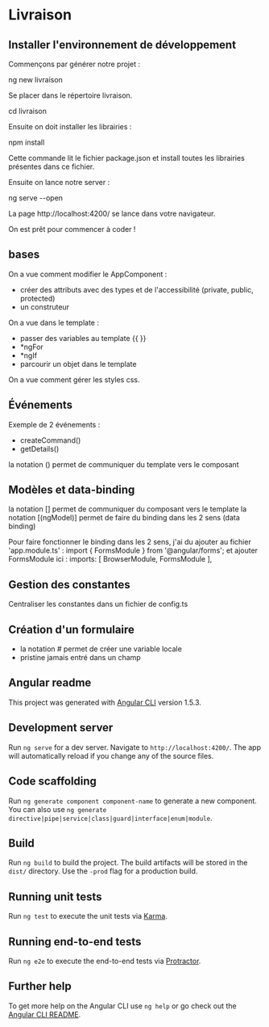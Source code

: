 # Livraison

## Installer l'environnement de développement

Commençons par générer notre projet :

ng new livraison

Se placer dans le répertoire livraison.

cd livraison

Ensuite on doit installer les librairies :

npm install 

Cette commande lit le fichier package.json et install toutes les librairies présentes dans ce fichier.

Ensuite on lance notre server :

ng serve --open

La page http://localhost:4200/ se lance dans votre navigateur.

On est prêt pour commencer à coder !

## bases 

On a vue comment modifier le AppComponent :
- créer des attributs avec des types et de l'accessibilité (private, public, protected)
- un construteur

On a vue dans le template :
- passer des variables au template {{ }}
- *ngFor
- *ngIf
- parcourir un objet dans le template

On a vue comment gérer les styles css.

## Événements

Exemple de 2 événements :
- createCommand()
- getDetails()

la notation () permet de communiquer du template vers le composant

## Modèles et data-binding

la notation [] permet de communiquer du composant vers le template
la notation [(ngModel)] permet de faire du binding dans les 2 sens (data binding)

Pour faire fonctionner le binding dans les 2 sens,
j'ai du ajouter au fichier 'app.module.ts' :
import { FormsModule } from '@angular/forms';
et ajouter FormsModule ici :
 imports: [
    BrowserModule, FormsModule
  ],

## Gestion des constantes

Centraliser les constantes dans un fichier de config.ts

## Création d'un formulaire

- la notation # permet de créer une variable locale
- pristine jamais entré dans un champ


## Angular readme

This project was generated with [Angular CLI](https://github.com/angular/angular-cli) version 1.5.3.

## Development server

Run `ng serve` for a dev server. Navigate to `http://localhost:4200/`. The app will automatically reload if you change any of the source files.

## Code scaffolding

Run `ng generate component component-name` to generate a new component. You can also use `ng generate directive|pipe|service|class|guard|interface|enum|module`.

## Build

Run `ng build` to build the project. The build artifacts will be stored in the `dist/` directory. Use the `-prod` flag for a production build.

## Running unit tests

Run `ng test` to execute the unit tests via [Karma](https://karma-runner.github.io).

## Running end-to-end tests

Run `ng e2e` to execute the end-to-end tests via [Protractor](http://www.protractortest.org/).

## Further help

To get more help on the Angular CLI use `ng help` or go check out the [Angular CLI README](https://github.com/angular/angular-cli/blob/master/README.md).
